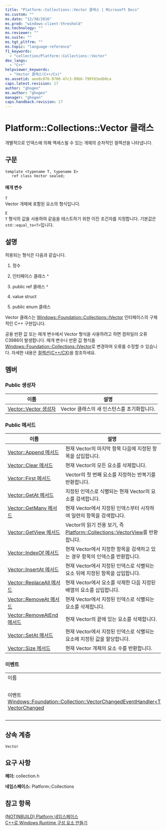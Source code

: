```yaml
---
title: "Platform::Collections::Vector 클래스 | Microsoft Docs"
ms.custom: ""
ms.date: "12/30/2016"
ms.prod: "windows-client-threshold"
ms.technology: ""
ms.reviewer: ""
ms.suite: ""
ms.tgt_pltfrm: ""
ms.topic: "language-reference"
f1_keywords: 
  - "collection/Platform::Collections::Vector"
dev_langs: 
  - "C++"
helpviewer_keywords: 
  - "Vector 클래스(C++/Cx)"
ms.assetid: aee8c076-9700-47c3-99b6-799fd3edb0ca
caps.latest.revision: 17
author: "ghogen"
ms.author: "ghogen"
manager: "ghogen"
caps.handback.revision: 17
---
```

# Platform::Collections::Vector 클래스
개별적으로 인덱스에 의해 액세스될 수 있는 개체의 순차적인 컬렉션을 나타냅니다.  
  
## 구문  
  
```  
template <typename T, typename E>  
   ref class Vector sealed;  
```  
  
#### 매개 변수  
 `T`  
 Vector 개체에 포함된 요소의 형식입니다.  
  
 `E`  
 `T` 형식의 값을 사용하여 같음을 테스트하기 위한 이진 조건자를 지정합니다. 기본값은 `std::equal_to<T>`입니다.  
  
## 설명  
 허용되는 형식은 다음과 같습니다.  
  
1.  정수  
  
2.  인터페이스 클래스 ^  
  
3.  public ref 클래스 ^  
  
4.  value struct  
  
5.  public enum 클래스  
  
 Vector 클래스는 [Windows::Foundation::Collections::IVector](http://go.microsoft.com/fwlink/p/?LinkId=262410) 인터페이스의 구체적인 C\+\+ 구현입니다.  
  
 공용 반환 값 또는 매개 변수에서 Vector 형식을 사용하려고 하면 컴파일러 오류 C3986이 발생합니다. 매개 변수나 반환 값 형식을 [Windows::Foundation::Collections::IVector](http://go.microsoft.com/fwlink/p/?LinkId=262410)로 변경하여 오류를 수정할 수 있습니다. 자세한 내용은 [컬렉션\(C\+\+\/CX\)](../cppcx/collections-c-cx.md)을 참조하세요.  
  
## 멤버  
  
### Public 생성자  
  
|이름|설명|  
|--------|--------|  
|[Vector::Vector 생성자](../cppcx/vector-vector-constructor.md)|Vector 클래스의 새 인스턴스를 초기화합니다.|  
  
### Public 메서드  
  
|이름|설명|  
|--------|--------|  
|[Vector::Append 메서드](../cppcx/vector-append-method.md)|현재 Vector의 마지막 항목 다음에 지정된 항목을 삽입합니다.|  
|[Vector::Clear 메서드](../cppcx/vector-clear-method.md)|현재 Vector의 모든 요소를 삭제합니다.|  
|[Vector::First 메서드](../cppcx/vector-first-method.md)|Vector의 첫 번째 요소를 지정하는 반복기를 반환합니다.|  
|[Vector::GetAt 메서드](../cppcx/vector-getat-method.md)|지정된 인덱스로 식별되는 현재 Vector의 요소를 검색합니다.|  
|[Vector::GetMany 메서드](../cppcx/vector-getmany-method.md)|현재 Vector에서 지정된 인덱스부터 시작하여 일련의 항목을 검색합니다.|  
|[Vector::GetView 메서드](../cppcx/vector-getview-method.md)|Vector의 읽기 전용 보기, 즉 [Platform::Collections::VectorView](../cppcx/platform-collections-vectorview-class.md)를 반환합니다.|  
|[Vector::IndexOf 메서드](../cppcx/vector-indexof-method.md)|현재 Vector에서 지정한 항목을 검색하고 있는 경우 항목의 인덱스를 반환합니다.|  
|[Vector::InsertAt 메서드](../cppcx/vector-insertat-method.md)|현재 Vector에서 지정된 인덱스로 식별되는 요소 뒤에 지정된 항목을 삽입합니다.|  
|[Vector::ReplaceAll 메서드](../cppcx/vector-replaceall-method.md)|현재 Vector에서 요소를 삭제한 다음 지정된 배열의 요소를 삽입합니다.|  
|[Vector::RemoveAt 메서드](../cppcx/vector-removeat-method.md)|현재 Vector에서 지정된 인덱스로 식별되는 요소를 삭제합니다.|  
|[Vector::RemoveAtEnd 메서드](../cppcx/vector-removeatend-method.md)|현재 Vector의 끝에 있는 요소를 삭제합니다.|  
|[Vector::SetAt 메서드](../cppcx/vector-setat-method.md)|현재 Vector에서 지정된 인덱스로 식별되는 요소에 지정된 값을 할당합니다.|  
|[Vector::Size 메서드](../cppcx/vector-size-method.md)|현재 Vector 개체의 요소 수를 반환합니다.|  
  
### 이벤트  
  
|||  
|-|-|  
|이름|설명|  
|이벤트 [Windows::Foundation::Collection::VectorChangedEventHandler\<T\>^ VectorChanged](http://go.microsoft.com/fwlink/p/?LinkId=262644)|Vector가 변경될 때 발생합니다.|  
  
## 상속 계층  
 `Vector`  
  
## 요구 사항  
 **헤더:** collection.h  
  
 **네임스페이스:** Platform::Collections  
  
## 참고 항목  
 [\(NOTINBUILD\) Platform 네임스페이스](http://msdn.microsoft.com/ko-kr/f3ce3eab-028c-4204-ba9f-9ab8af17c8c4)   
 [C\+\+로 Windows Runtime 구성 요소 만들기](../Topic/Creating%20Windows%20Runtime%20Components%20in%20C++.md)
